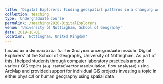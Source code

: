 ```yaml
---
title: 'Digital Explorers: Finding geospatial patterns in a changing world'
collection: teaching
type: 'Undergraduate course'
permalink: /teaching/2020-DigitalExplorers
venue: 'University of Nottingham, School of Geography'
date: 2019-10-01
location: 'Nottingham, United Kingdom'
---
```


I acted as a demonstrator for the 2nd year undergraduate module 'Digital Explorers' at the School of Geography, University of Nottingham. As part of this, I helped students through computer laboratory practicals around various GIS topics (e.g. raster/vector manipulation, flow analyses) using ArcMap and provided support for individual GIS projects investing a topic in either physical or human geography using spatial data.
